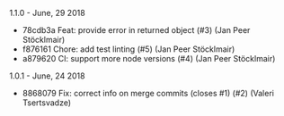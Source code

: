 1.1.0 - June, 29 2018

* 78cdb3a Feat: provide error in returned object (#3) (Jan Peer Stöcklmair)
* f876161 Chore: add test linting (#5) (Jan Peer Stöcklmair)
* a879620 CI: support more node versions (#4) (Jan Peer Stöcklmair)

1.0.1 - June, 24 2018

* 8868079 Fix: correct info on merge commits (closes #1) (#2) (Valeri Tsertsvadze)

